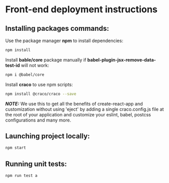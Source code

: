 # Front-end deployment instructions

## Installing packages commands:
Use the package manager **npm** to install dependencies: 
```bash
npm install
```

Install **bable/core** package manually if **babel-plugin-jsx-remove-data-test-id** will not work:
```bash
npm i @babel/core  
```
Install **craco** to use npm scripts:

```bash
npm install @craco/craco --save
```
**_NOTE:_**  We use this to get all the benefits of create-react-app and customization without using 'eject' by adding a single craco.config.js file at the root of your application and customize your eslint, babel, postcss configurations and many more.<br>

## Launching project locally:
```bash
npm start
```

## Running unit tests:
```bash
npm run test a
```